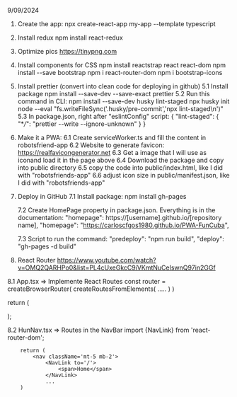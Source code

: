 9/09/2024

1. Create the app:
   npx create-react-app my-app --template typescript

2. Install redux
   npm install react-redux

3. Optimize pics
   https://tinypng.com

4. Install components for CSS
   npm install reactstrap react react-dom
   npm install --save bootstrap
   npm i react-router-dom
   npm i bootstrap-icons

5. Install prettier (convert into clean code for deploying in github)
   5.1 Install package
   npm install --save-dev --save-exact prettier
   5.2 Run this command in CLI:
   npm install --save-dev husky lint-staged
   npx husky init
   node --eval "fs.writeFileSync('.husky/pre-commit','npx lint-staged\n')"
   5.3 In package.json, right after "eslintConfig" script:
   {
   "lint-staged": {
   "\*_/_": "prettier --write --ignore-unknown"
   }
   }

6. Make it a PWA:
   6.1 Create serviceWorker.ts and fill the content in robotsfriend-app
   6.2 Website to generate favicon:
   https://realfavicongenerator.net
   6.3 Get a image that I will use as iconand load it in the page above
   6.4 Download the package and copy into public directory
   6.5 copy the code into public/index.html, like I did with "robotsfriends-app"
   6.6 adjust icon size in public/manifest.json, like I did with "robotsfriends-app"

7. Deploy in GitHub
   7.1 Install package:
   npm install gh-pages

   7.2 Create HomePage property in package.json. Everything is in the documentation:
   "homepage": https://[username].github.io/[repository name],
   "homepage": "https://carloscfgos1980.github.io/PWA-FunCuba",

   7.3 Script to run the command:
   "predeploy": "npm run build",
   "deploy": "gh-pages -d build"

8. React Router
   https://www.youtube.com/watch?v=OMQ2QARHPo0&list=PL4cUxeGkcC9iVKmtNuCeIswnQ97in2GGf

8.1 App.tsx => Implemente React Routes
const router = createBrowserRouter(
createRoutesFromElements(
.....
)
)

return (

<div className="App">
<RouterProvider router={router}/>
</div>
);

8.2 HunNav.tsx => Routes in the NavBar
import {NavLink} from 'react-router-dom';

        return (
            <nav className='mt-5 mb-2'>
                <NavLink to='/'>
                    <span>Home</span>
                </NavLink>
                ...
        )
